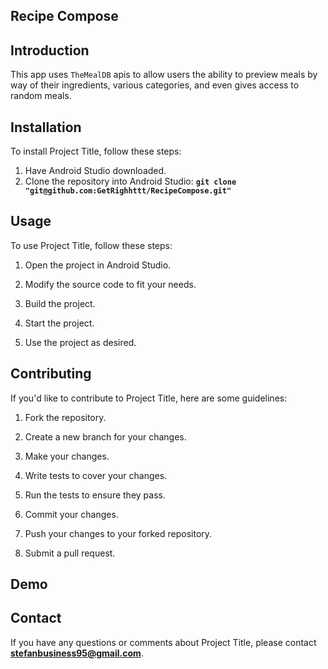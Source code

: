 ## **Recipe Compose**

## **Introduction**
This app uses `TheMealDB` apis to allow users the ability to preview meals by way of their ingredients, various categories, and even gives access to random meals.

## **Installation**

 

To install Project Title, follow these steps:

 
1. Have Android Studio downloaded.
2. Clone the repository into Android Studio: **`git clone "git@github.com:GetRighhttt/RecipeCompose.git"`**

## **Usage**

To use Project Title, follow these steps:

1. Open the project in Android Studio.

2. Modify the source code to fit your needs.

3. Build the project.

4. Start the project.

5. Use the project as desired.

## **Contributing**

If you'd like to contribute to Project Title, here are some guidelines:
 

1. Fork the repository.

2. Create a new branch for your changes.

3. Make your changes.

4. Write tests to cover your changes.

5. Run the tests to ensure they pass.

6. Commit your changes.

7. Push your changes to your forked repository.

8. Submit a pull request.

## **Demo**


## **Contact**

If you have any questions or comments about Project Title, please contact **stefanbusiness95@gmail.com**.

